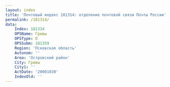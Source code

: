 ```yaml
---
layout: index
title: 'Почтовый индекс 181314: отделение почтовой связи Почты России'
permalink: /181314/
data:
    Index: 181314
    OPSName: Гривы
    OPSType: О
    OPSSubm: 181359
    Region: 'Псковская область'
    Autonom: ''
    Area: 'Островский район'
    City: Гривы
    City1: ''
    ActDate: '20001030'
    IndexOld: ''
---
```

